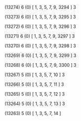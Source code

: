 (13274) 6 (0) [ 1, 3, 5, 7, 9, 3294 ] 3 


(13273) 6 (0) [ 1, 3, 5, 7, 9, 3295 ] 3 


(13272) 6 (0) [ 1, 3, 5, 7, 9, 3296 ] 3 


(13271) 6 (0) [ 1, 3, 5, 7, 9, 3297 ] 3 


(13270) 6 (0) [ 1, 3, 5, 7, 9, 3298 ] 3 


(13269) 6 (0) [ 1, 3, 5, 7, 9, 3299 ] 3 


(13268) 6 (0) [ 1, 3, 5, 7, 9, 3300 ] 3 


(13267) 5 (0) [ 1, 3, 5, 7, 10 ] 3 


(13266) 5 (0) [ 1, 3, 5, 7, 11 ] 3 


(13265) 5 (0) [ 1, 3, 5, 7, 12 ] 3 


(13264) 5 (0) [ 1, 3, 5, 7, 13 ] 3 


(13263) 5 (0) [ 1, 3, 5, 7, 14 ]  

